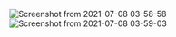 ![Screenshot from 2021-07-08 03-58-58](https://user-images.githubusercontent.com/71700053/124834128-0a45b000-dfa1-11eb-87f4-0d6ada923814.png)
![Screenshot from 2021-07-08 03-59-03](https://user-images.githubusercontent.com/71700053/124834132-0c0f7380-dfa1-11eb-8067-696a198127a8.png)
